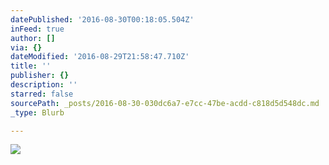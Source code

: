 ```yaml
---
datePublished: '2016-08-30T00:18:05.504Z'
inFeed: true
author: []
via: {}
dateModified: '2016-08-29T21:58:47.710Z'
title: ''
publisher: {}
description: ''
starred: false
sourcePath: _posts/2016-08-30-030dc6a7-e7cc-47be-acdd-c818d5d548dc.md
_type: Blurb

---
```

![](https://the-grid-user-content.s3-us-west-2.amazonaws.com/112da891-613a-4de5-bb0a-2359d91de9dd.jpg)